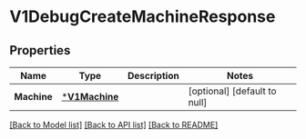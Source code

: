 # V1DebugCreateMachineResponse

## Properties
Name | Type | Description | Notes
------------ | ------------- | ------------- | -------------
**Machine** | [***V1Machine**](v1Machine.md) |  | [optional] [default to null]

[[Back to Model list]](../README.md#documentation-for-models) [[Back to API list]](../README.md#documentation-for-api-endpoints) [[Back to README]](../README.md)


